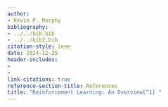 ```yaml
---
author:
- Kevin P. Murphy
bibliography:
- ../../bib.bib
- ../../bib2.bib
citation-style: ieee
date: 2024-12-25
header-includes:
- 
- 
link-citations: true
reference-section-title: References
title: "Reinforcement Learning: An Overview[^1] "
---
```





[^1]: Parts of this monograph are borrowed from chapters 34 and 35 of my textbook . However, I have added a lot of new material, so this text supercedes those chapters. Thanks to Lihong Li, who wrote and parts of , and Pablo Samuel Castro, who proof-read a draft of this manuscript.
